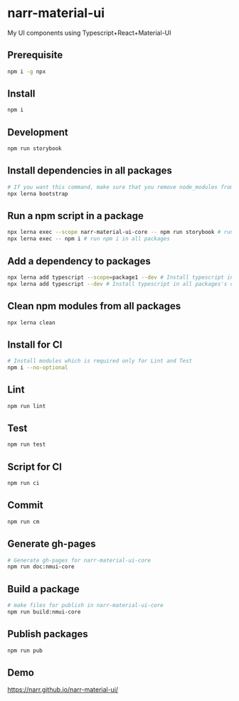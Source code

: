 # narr-material-ui

My UI components using Typescript+React+Material-UI

## Prerequisite

```sh
npm i -g npx
```

## Install

```sh
npm i
```

## Development

```sh
npm run storybook
```

## Install dependencies in all packages

```sh
# If you want this command, make sure that you remove node_modules from root folder first.
npx lerna bootstrap
```

## Run a npm script in a package

```sh
npx lerna exec --scope narr-material-ui-core -- npm run storybook # run storybook in narr-material-ui-core package
npx lerna exec -- npm i # run npm i in all packages
```

## Add a dependency to packages

```sh
npx lerna add typescript --scope=package1 --dev # Install typescript in package1's devDependencies
npx lerna add typescript --dev # Install typescript in all packages's devDependencies
```

## Clean npm modules from all packages

```sh
npx lerna clean
```

## Install for CI

```sh
# Install modules which is required only for Lint and Test
npm i --no-optional
```

## Lint

```sh
npm run lint
```

## Test

```sh
npm run test
```

## Script for CI

```sh
npm run ci
```

## Commit

```sh
npm run cm
```

## Generate gh-pages

```sh
# Generate gh-pages for narr-material-ui-core
npm run doc:nmui-core
```

## Build a package

```sh
# make files for publish in narr-material-ui-core
npm run build:nmui-core
```

## Publish packages

```sh
npm run pub
```

## Demo

https://narr.github.io/narr-material-ui/
